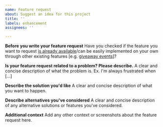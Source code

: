 ```yaml
---
name: Feature request
about: Suggest an idea for this project
title: ''
labels: enhancement
assignees: ''

---
```


**Before you write your feature request**
Have you checked if the feature you want to request [is already available](https://github.com/Androz2091/discord-giveaways/issues?q=is%3Aissue+is%3Aclosed+label%3A%22solution+already+exists%22)/can be easily implemented on your own through other existing features [e.g. [giveaway events](https://discord-giveaways.js.org/)]?

**Is your feature request related to a problem? Please describe.**
A clear and concise description of what the problem is. Ex. I'm always frustrated when [...]

**Describe the solution you'd like**
A clear and concise description of what you want to happen.

**Describe alternatives you've considered**
A clear and concise description of any alternative solutions or features you've considered.

**Additional context**
Add any other context or screenshots about the feature request here.
